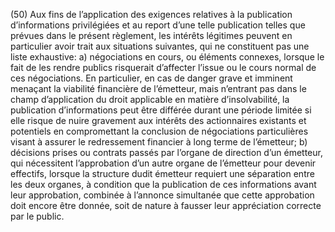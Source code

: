 (50) Aux fins de l’application des exigences relatives à la publication d’informations privilégiées et au report d’une telle publication telles que prévues dans le présent règlement, les intérêts légitimes peuvent en particulier avoir trait aux situations suivantes, qui ne constituent pas une liste exhaustive: a) négociations en cours, ou éléments connexes, lorsque le fait de les rendre publics risquerait d’affecter l’issue ou le cours normal de ces négociations. En particulier, en cas de danger grave et imminent menaçant la viabilité financière de l’émetteur, mais n’entrant pas dans le champ d’application du droit applicable en matière d’insolvabilité, la publication d’informations peut être différée durant une période limitée si elle risque de nuire gravement aux intérêts des actionnaires existants et potentiels en compromettant la conclusion de négociations particulières visant à assurer le redressement financier à long terme de l’émetteur; b) décisions prises ou contrats passés par l’organe de direction d’un émetteur, qui nécessitent l’approbation d’un autre organe de l’émetteur pour devenir effectifs, lorsque la structure dudit émetteur requiert une séparation entre les deux organes, à condition que la publication de ces informations avant leur approbation, combinée à l’annonce simultanée que cette approbation doit encore être donnée, soit de nature à fausser leur appréciation correcte par le public.